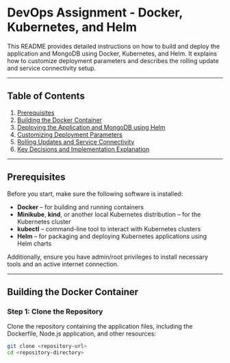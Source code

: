 # DevOps Assignment - Docker, Kubernetes, and Helm

This README provides detailed instructions on how to build and deploy the application and MongoDB using Docker, Kubernetes, and Helm. It explains how to customize deployment parameters and describes the rolling update and service connectivity setup.

---

## Table of Contents

1. [Prerequisites](#prerequisites)
2. [Building the Docker Container](#building-the-docker-container)
3. [Deploying the Application and MongoDB using Helm](#deploying-the-application-and-mongodb-using-helm)
4. [Customizing Deployment Parameters](#customizing-deployment-parameters)
5. [Rolling Updates and Service Connectivity](#rolling-updates-and-service-connectivity)
6. [Key Decisions and Implementation Explanation](#key-decisions-and-implementation-explanation)

---

## Prerequisites

Before you start, make sure the following software is installed:

- **Docker** – for building and running containers
- **Minikube**, **kind**, or another local Kubernetes distribution – for the Kubernetes cluster
- **kubectl** – command-line tool to interact with Kubernetes clusters
- **Helm** – for packaging and deploying Kubernetes applications using Helm charts

Additionally, ensure you have admin/root privileges to install necessary tools and an active internet connection.

---

## Building the Docker Container

### Step 1: Clone the Repository

Clone the repository containing the application files, including the Dockerfile, Node.js application, and other resources:

```bash
git clone <repository-url>
cd <repository-directory>
